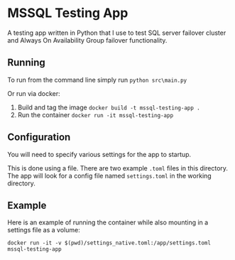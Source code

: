 # MSSQL Testing App

A testing app written in Python that I use to test SQL server failover cluster and Always On Availability Group failover functionality.

## Running

To run from the command line simply run `python src\main.py`

Or run via docker:

1. Build and tag the image `docker build -t mssql-testing-app .`
1. Run the container `docker run -it mssql-testing-app`

## Configuration

You will need to specify various settings for the app to startup.

This is done using a file. There are two example `.toml` files in this directory. The app will look for a config file named `settings.toml` in the working directory.

## Example

Here is an example of running the container while also mounting in a settings file as a volume:

```
docker run -it -v $(pwd)/settings_native.toml:/app/settings.toml mssql-testing-app
```
